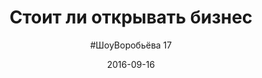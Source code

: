 ---
title: "Стоит ли открывать бизнес"
layout: show
video: "CsHom5CjqVk"
description: "Почему тебе не стоит открывать свой бизнес. Не то, чтобы я тебя отговариваю, но есть очень большой подводный камень, о котором все забывают."
date: "2016-09-16"
episode: 17
picture: show/17.jpg
exportlogo: show/export/17.jpg
subtitle: '#ШоуВоробьёва 17'
---